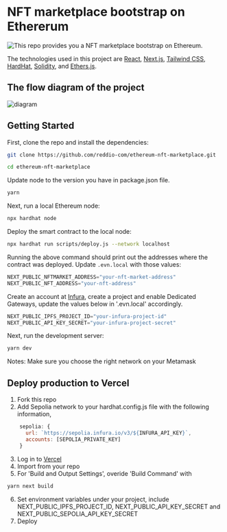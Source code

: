 # NFT marketplace bootstrap on Ethererum

![This repo provides you a NFT marketplace bootstrap on Ethereum.
](demo.png)

The technologies used in this project are [React](https://reactjs.org/), [Next.js](https://nextjs.org/), [Tailwind CSS](https://tailwindcss.com/), [HardHat](https://hardhat.org/), [Solidity](https://docs.soliditylang.org/en/v0.8.5/), and [Ethers.js](https://docs.ethers.io/v5/).

## The flow diagram of the project
![diagram
](diagram.png)

## Getting Started

First, clone the repo and install the dependencies:

```sh
git clone https://github.com/reddio-com/ethereum-nft-marketplace.git
```

```sh
cd ethereum-nft-marketplace
```

Update node to the version you have in package.json file.

```sh
yarn
```

Next, run a local Ethereum node:

```sh
npx hardhat node
```

Deploy the smart contract to the local node:

```sh
npx hardhat run scripts/deploy.js --network localhost
```

Running the above command should print out the addresses where the contract was deployed. Update `.evn.local` with those values:

```javascript
NEXT_PUBLIC_NFTMARKET_ADDRESS="your-nft-market-address"
NEXT_PUBLIC_NFT_ADDRESS="your-nft-address"
```

Create an account at [Infura](https://www.infura.io/), create a project and enable Dedicated Gateways, update the values below in '.evn.local' accordingly.

```javascript
NEXT_PUBLIC_IPFS_PROJECT_ID="your-infura-project-id"
NEXT_PUBLIC_API_KEY_SECRET="your-infura-project-secret"
```

Next, run the development server:

```bash
yarn dev
```

Notes: Make sure you choose the right network on your Metamask

## Deploy production to Vercel

1. Fork this repo
2. Add Sepolia network to your hardhat.config.js file with the following information,
```javascript
    sepolia: {
      url: `https://sepolia.infura.io/v3/${INFURA_API_KEY}`,
      accounts: [SEPOLIA_PRIVATE_KEY]
    }
```
3. Log in to [Vercel](https://vercel.com/)
4. Import from your repo
5. For 'Build and Output Settings', overide 'Build Command' with
```bash
yarn next build
```
6. Set environment variables under your project, include NEXT_PUBLIC_IPFS_PROJECT_ID, NEXT_PUBLIC_API_KEY_SECRET and NEXT_PUBLIC_SEPOLIA_API_KEY_SECRET
7. Deploy

